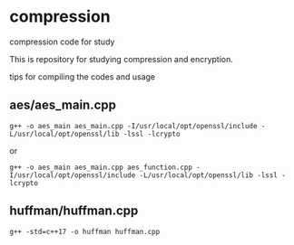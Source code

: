 # compression
compression code for study

This is repository for studying compression and encryption.

tips for compiling the codes and usage

## aes/aes_main.cpp
```
g++ -o aes_main aes_main.cpp -I/usr/local/opt/openssl/include -L/usr/local/opt/openssl/lib -lssl -lcrypto
```
or
```
g++ -o aes_main aes_main.cpp aes_function.cpp -I/usr/local/opt/openssl/include -L/usr/local/opt/openssl/lib -lssl -lcrypto
```

## huffman/huffman.cpp

```
g++ -std=c++17 -o huffman huffman.cpp
```
